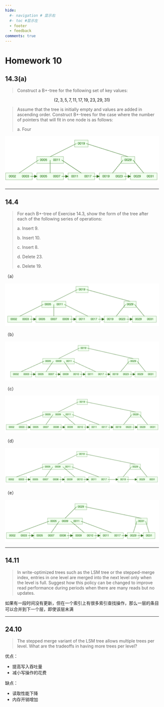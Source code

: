 ```yaml
---
hide:
  #- navigation # 显示右
  #- toc #显示左
  - footer
  - feedback
comments: true
--- 
```


# Homework 10

## 14.3(a)

> Construct a B+-tree for the following set of key values: 
>
$$
(2, 3, 5, 7, 11, 17, 19, 23, 29, 31)
$$
>
> Assume that the tree is initially empty and values are added in ascending order. Construct B+-trees for the case where the number of pointers that will fit in one node is as follows: 
> 
> a. Four

![](../../../assets/Pasted%20image%2020250421184516.png)
***
## 14.4

> For each B+-tree of Exercise 14.3, show the form of the tree after each of the following series of operations: 
> 
> a. Insert 9. 
> 
> b. Insert 10. 
> 
> c. Insert 8. 
> 
> d. Delete 23. 
> 
> e. Delete 19. 

（a）

![](../../../assets/Pasted%20image%2020250421184630.png)

（b）

![](../../../assets/Pasted%20image%2020250421184700.png)

（c）

![](../../../assets/Pasted%20image%2020250421184719.png)

（d）

![](../../../assets/Pasted%20image%2020250421184742.png)

（e）

![](../../../assets/Pasted%20image%2020250421184837.png)
***
## 14.11

> In write-optimized trees such as the LSM tree or the stepped-merge index, entries in one level are merged into the next level only when the level is full. Suggest how this policy can be changed to improve read performance during periods when there are many reads but no updates. 

如果有一段时间没有更新，但在一个索引上有很多索引查找操作，那么一层的条目可以合并到下一个层，即使该层未满
***
## 24.10

> The stepped merge variant of the LSM tree allows multiple trees per level. What are the tradeoffs in having more trees per level?

优点：

- 提高写入吞吐量
- 减小写操作的花费

缺点：

- 读取性能下降
- 内存开销增加